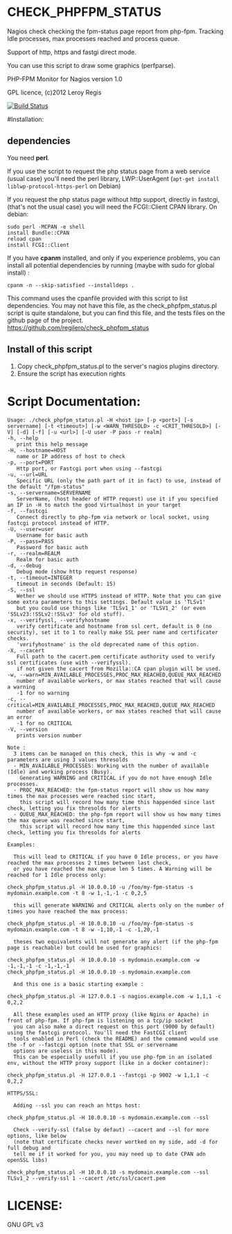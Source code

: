 # CHECK_PHPFPM_STATUS

Nagios check checking the fpm-status page report from php-fpm. Tracking Idle processes, max processes reached and process queue.

Support of http, https and fastgi direct mode.

You can use this script to draw some graphics (perfparse).

PHP-FPM Monitor for Nagios version 1.0

GPL licence, (c)2012 Leroy Regis

[![Build Status](https://api.travis-ci.org/regilero/check_phpfpm_status.svg?branch=master)](https://api.travis-ci.org/regilero/check_phpfpm_status.svg?branch=master)

#Installation:

## dependencies

You need **perl**.

If you use the script to request the php status page from a web service (usual
case) you'll need the perl library, LWP::UserAgent (`apt-get install liblwp-protocol-https-perl` on Debian)

If you request the php status page without http support, directly in fastcgi, (that's not the usual case) you
will need the FCGI::Client CPAN library. On debian:

    sudo perl -MCPAN -e shell
    install Bundle::CPAN
    reload cpan
    install FCGI::Client

If you have **cpanm** installed, and only if you experience problems, you can
install all potential dependencies by running (maybe with sudo for global install) :

    cpanm -n --skip-satisfied --installdeps .

This command uses the cpanfile provided with this script to list dependencies.
You may not have this file, as the check_phpfpm_status.pl script is quite standalone,
but you can find this file, and the tests files on the github page of the project.
https://github.com/regilero/check_phpfpm_status

## Install of this script

1.  Copy check_phpfpm_status.pl to the server's nagios plugins directory.
2.  Ensure the script has execution rights

# Script Documentation:

```
Usage: ./check_phpfpm_status.pl -H <host ip> [-p <port>] [-s servername] [-t <timeout>] [-w <WARN_THRESOLD> -c <CRIT_THRESOLD>] [-V] [-d] [-f] [-u <url>] [-U user -P pass -r realm]
-h, --help
   print this help message
-H, --hostname=HOST
   name or IP address of host to check
-p, --port=PORT
   Http port, or Fastcgi port when using --fastcgi
-u, --url=URL
   Specific URL (only the path part of it in fact) to use, instead of the default "/fpm-status"
-s, --servername=SERVERNAME
   ServerName, (host header of HTTP request) use it if you specified an IP in -H to match the good Virtualhost in your target
-f, --fastcgi
   Connect directly to php-fpm via network or local socket, using fastcgi protocol instead of HTTP.
-U, --user=user
   Username for basic auth
-P, --pass=PASS
   Password for basic auth
-r, --realm=REALM
   Realm for basic auth
-d, --debug
   Debug mode (show http request response)
-t, --timeout=INTEGER
   timeout in seconds (Default: 15)
-S, --ssl
   Wether we should use HTTPS instead of HTTP. Note that you can give some extra parameters to this settings. Default value is 'TLSv1'
   but you could use things like 'TLSv1_1' or 'TLSV1_2' (or even 'SSLv23:!SSLv2:!SSLv3' for old stuff).
-x, --verifyssl, --verifyhostname
   verify certificate and hostname from ssl cert, default is 0 (no security), set it to 1 to really make SSL peer name and certificater checks.
   'verifyhostname' is the old deprecated name of this option.
-X, --cacert
   Full path to the cacert.pem certificate authority used to verify ssl certificates (use with --verifyssl).
   if not given the cacert from Mozilla::CA cpan plugin will be used.
-w, --warn=MIN_AVAILABLE_PROCESSES,PROC_MAX_REACHED,QUEUE_MAX_REACHED
   number of available workers, or max states reached that will cause a warning
   -1 for no warning
-c, --critical=MIN_AVAILABLE_PROCESSES,PROC_MAX_REACHED,QUEUE_MAX_REACHED
   number of available workers, or max states reached that will cause an error
   -1 for no CRITICAL
-V, --version
   prints version number

Note :
  3 items can be managed on this check, this is why -w and -c parameters are using 3 values thresolds
  - MIN_AVAILABLE_PROCESSES: Working with the number of available (Idle) and working process (Busy).
    Generating WARNING and CRITICAL if you do not have enough Idle processes.
  - PROC_MAX_REACHED: the fpm-status report will show us how many times the max processes were reached sinc start,
    this script will record how many time this happended since last check, letting you fix thresolds for alerts
  - QUEUE_MAX_REACHED: the php-fpm report will show us how many times the max queue was reached since start,
    this script will record how many time this happended since last check, letting you fix thresolds for alerts

Examples:

  This will lead to CRITICAL if you have 0 Idle process, or you have reached the max processes 2 times between last check,
  or you have reached the max queue len 5 times. A Warning will be reached for 1 Idle process only:

check_phpfpm_status.pl -H 10.0.0.10 -u /foo/my-fpm-status -s mydomain.example.com -t 8 -w 1,-1,-1 -c 0,2,5

  this will generate WARNING and CRITICAL alerts only on the number of times you have reached the max process:

check_phpfpm_status.pl -H 10.0.0.10 -u /foo/my-fpm-status -s mydomain.example.com -t 8 -w -1,10,-1 -c -1,20,-1

  theses two equivalents will not generate any alert (if the php-fpm page is reachable) but could be used for graphics:

check_phpfpm_status.pl -H 10.0.0.10 -s mydomain.example.com -w -1,-1,-1 -c -1,-1,-1
check_phpfpm_status.pl -H 10.0.0.10 -s mydomain.example.com

  And this one is a basic starting example :

check_phpfpm_status.pl -H 127.0.0.1 -s nagios.example.com -w 1,1,1 -c 0,2,2

  All these examples used an HTTP proxy (like Nginx or Apache) in front of php-fpm. If php-fpm is listening on a tcp/ip socket
  you can also make a direct request on this port (9000 by default) using the fastcgi protocol. You'll need the FastCGI client
  tools enabled in Perl (check the README) and the command would use the -f or --fastcgi option (note that SSL or servername
  options are useless in this mode).
  This can be especially usefull if you use php-fpm in an isolated env, without the HTTP proxy support (like in a docker container):

check_phpfpm_status.pl -H 127.0.0.1 --fastcgi -p 9002 -w 1,1,1 -c 0,2,2

HTTPS/SSL:

  Adding --ssl you can reach an https host:

check_phpfpm_status.pl -H 10.0.0.10 -s mydomain.example.com --ssl

  Check --verify-ssl (false by defaut) --cacert and --sl for more options, like below
  (note that certificate checks never wortked on my side, add -d for full debug and
  tell me if it worked for you, you may need up to date CPAN adn openSSL libs)

check_phpfpm_status.pl -H 10.0.0.10 -s mydomain.example.com --ssl TLSv1_2 --verify-ssl 1 --cacert /etc/ssl/cacert.pem
```

# LICENSE:

GNU GPL v3
